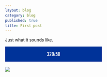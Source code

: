 ```yaml
---
layout: blog
category: blog
published: true
title: First post
---
```


Just what it sounds like.

![](/images/320x50.png)

![](/images/Koenigsegg-Koenigsegg-Agera-2-1200x1920.jpg)